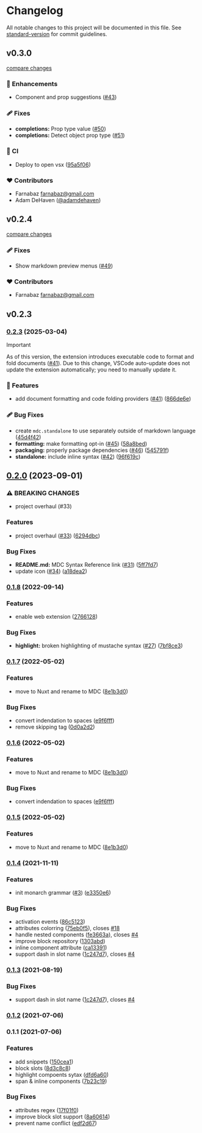 # Changelog

All notable changes to this project will be documented in this file. See [standard-version](https://github.com/conventional-changelog/standard-version) for commit guidelines.

## v0.3.0

[compare changes](https://github.com/nuxtlabs/vscode-mdc/compare/v0.2.4...v0.3.0)

### 🚀 Enhancements

- Component and prop suggestions ([#43](https://github.com/nuxtlabs/vscode-mdc/pull/43))

### 🩹 Fixes

- **completions:** Prop type value ([#50](https://github.com/nuxtlabs/vscode-mdc/pull/50))
- **completions:** Detect object prop type ([#51](https://github.com/nuxtlabs/vscode-mdc/pull/51))

### 🤖 CI

- Deploy to open vsx ([95a5f06](https://github.com/nuxtlabs/vscode-mdc/commit/95a5f06))

### ❤️ Contributors

- Farnabaz <farnabaz@gmail.com>
- Adam DeHaven ([@adamdehaven](https://github.com/adamdehaven))

## v0.2.4

[compare changes](https://github.com/nuxtlabs/vscode-mdc/compare/v0.2.3...v0.2.4)

### 🩹 Fixes

- Show markdown preview menus ([#49](https://github.com/nuxtlabs/vscode-mdc/pull/49))

### ❤️ Contributors

- Farnabaz <farnabaz@gmail.com>

## v0.2.3

### [0.2.3](https://github.com/nuxtlabs/vscode-mdc/compare/v0.2.0...v0.2.3) (2025-03-04)


> [!IMPORTANT]
>  As of this version, the extension introduces executable code to format and fold documents ([#41](https://github.com/nuxtlabs/vscode-mdc/issues/41)). Due to this change, VSCode auto-update does not update the extension automatically; you need to manually update it. 

### 🚀 Features

* add document formatting and code folding providers ([#41](https://github.com/nuxtlabs/vscode-mdc/issues/41)) ([866de6e](https://github.com/nuxtlabs/vscode-mdc/commit/866de6e93440afc6f42594610ef1d0c22b661123))


### 🩹 Bug Fixes

*  create `mdc.standalone` to use separately outside of markdown language ([45d4f42](https://github.com/nuxtlabs/vscode-mdc/commit/45d4f426aa51b8d6a6b2e719ed2bc8f617bd3919))
* **formatting:** make formatting opt-in ([#45](https://github.com/nuxtlabs/vscode-mdc/issues/45)) ([58a8bed](https://github.com/nuxtlabs/vscode-mdc/commit/58a8bedde552f14e89cc48b47606e077f2ee3e02))
* **packaging:** properly package dependencies ([#46](https://github.com/nuxtlabs/vscode-mdc/issues/46)) ([545791f](https://github.com/nuxtlabs/vscode-mdc/commit/545791f11561c4ce37ab5e7e9dc5959343613686))
* **standalone:** include inline syntax ([#42](https://github.com/nuxtlabs/vscode-mdc/issues/42)) ([96f619c](https://github.com/nuxtlabs/vscode-mdc/commit/96f619ccd8df724e5bd94eb28b87e03b769a8c41))


## [0.2.0](https://github.com/nuxtlabs/vscode-mdc/compare/v0.1.8...v0.2.0) (2023-09-01)


### ⚠ BREAKING CHANGES

* project overhaul (#33)

### Features

* project overhaul ([#33](https://github.com/nuxtlabs/vscode-mdc/issues/33)) ([6294dbc](https://github.com/nuxtlabs/vscode-mdc/commit/6294dbce9706f538a521e7dccce9609e928dc3be))


### Bug Fixes

* **README.md:** MDC Syntax Reference link ([#31](https://github.com/nuxtlabs/vscode-mdc/issues/31)) ([5ff7fd7](https://github.com/nuxtlabs/vscode-mdc/commit/5ff7fd71a4e5c59b50962a1bd0ba0e50f66446d4))
* update icon ([#34](https://github.com/nuxtlabs/vscode-mdc/issues/34)) ([a18dea2](https://github.com/nuxtlabs/vscode-mdc/commit/a18dea2fb4263dff2d83866d596a7fe3573fca85))

### [0.1.8](https://github.com/nuxtlabs/vscode-mdc/compare/v0.1.7...v0.1.8) (2022-09-14)


### Features

* enable web extension ([2766128](https://github.com/nuxtlabs/vscode-mdc/commit/276612883090183f73598074e29930bc2dc8da0d))


### Bug Fixes

* **highlight:** broken highlighting of mustache syntax ([#27](https://github.com/nuxtlabs/vscode-mdc/issues/27)) ([7bf8ce3](https://github.com/nuxtlabs/vscode-mdc/commit/7bf8ce3dbda8f2d79431d80dc59c4e28b4fc745c))

### [0.1.7](https://github.com/nuxtlabs/vscode-mdc/compare/v0.1.4...v0.1.7) (2022-05-02)


### Features

* move to Nuxt and rename to MDC ([8e1b3d0](https://github.com/nuxtlabs/vscode-mdc/commit/8e1b3d04fae2883987c98c040ee5e98edfd7497f))


### Bug Fixes

* convert indendation to spaces ([e9f6fff](https://github.com/nuxtlabs/vscode-mdc/commit/e9f6fff0a2ffde4aee48850dbe1c8fb253fe9152))
* remove skipping tag ([0d0a2d2](https://github.com/nuxtlabs/vscode-mdc/commit/0d0a2d20a3d201c729a4f3f702a029809dceddd6))

### [0.1.6](https://github.com/nuxtlabs/vscode-mdc/compare/v0.1.4...v0.1.6) (2022-05-02)


### Features

* move to Nuxt and rename to MDC ([8e1b3d0](https://github.com/nuxtlabs/vscode-mdc/commit/8e1b3d04fae2883987c98c040ee5e98edfd7497f))


### Bug Fixes

* convert indendation to spaces ([e9f6fff](https://github.com/nuxtlabs/vscode-mdc/commit/e9f6fff0a2ffde4aee48850dbe1c8fb253fe9152))

### [0.1.5](https://github.com/nuxtlabs/vscode-mdc/compare/v0.1.4...v0.1.5) (2022-05-02)


### Features

* move to Nuxt and rename to MDC ([8e1b3d0](https://github.com/nuxtlabs/vscode-mdc/commit/8e1b3d04fae2883987c98c040ee5e98edfd7497f))

### [0.1.4](https://github.com/docusgen/vscode-extension/compare/v0.1.2...v0.1.4) (2021-11-11)


### Features

* init monarch grammar ([#3](https://github.com/docusgen/vscode-extension/issues/3)) ([e3350e6](https://github.com/docusgen/vscode-extension/commit/e3350e677c565daaa44aa8424dafca4d46f662ee))


### Bug Fixes

* activation events ([86c5123](https://github.com/docusgen/vscode-extension/commit/86c5123c303980f879a06b2b84f558b7dc63ce84))
* attributes colorring ([75eb0f5](https://github.com/docusgen/vscode-extension/commit/75eb0f5635ae90d144d83b18e4d5121acba50027)), closes [#18](https://github.com/docusgen/vscode-extension/issues/18)
* handle nested components ([fe3663a](https://github.com/docusgen/vscode-extension/commit/fe3663a45cc68199d6f5f9f3a6de3d491b75da71)), closes [#4](https://github.com/docusgen/vscode-extension/issues/4)
* improve block repository ([1303abd](https://github.com/docusgen/vscode-extension/commit/1303abd16342880a42a4d143a660da049c79ea6c))
* inline component attribute ([ca13391](https://github.com/docusgen/vscode-extension/commit/ca13391a6652a09ee5954573113101f96b04af68))
* support dash in slot name ([1c247d7](https://github.com/docusgen/vscode-extension/commit/1c247d701fe7139df9aaf6d92934a57b9447faf1)), closes [#4](https://github.com/docusgen/vscode-extension/issues/4)

### [0.1.3](https://github.com/docusgen/vscode-extension/compare/v0.1.2...v0.1.3) (2021-08-19)


### Bug Fixes

* support dash in slot name ([1c247d7](https://github.com/docusgen/vscode-extension/commit/1c247d701fe7139df9aaf6d92934a57b9447faf1)), closes [#4](https://github.com/docusgen/vscode-extension/issues/4)

### [0.1.2](https://github.com/docusgen/vscode-extension/compare/v0.1.1...v0.1.2) (2021-07-06)

### 0.1.1 (2021-07-06)


### Features

* add snippets ([150cea1](https://github.com/docusgen/vscode-extension/commit/150cea17170690f48ee89baab88a1934329c66a8))
* block slots ([8d3c8c8](https://github.com/docusgen/vscode-extension/commit/8d3c8c81148211866e22b9b6f60a3e89741d025f))
* highlight compoents sytax ([dfd6a60](https://github.com/docusgen/vscode-extension/commit/dfd6a608453599a2a7d05aa5ff3b636e95e90b99))
* span & inline components ([7b23c19](https://github.com/docusgen/vscode-extension/commit/7b23c199fc78a4db13450fd765048d6b432d8b0f))


### Bug Fixes

* attributes regex ([17f01f0](https://github.com/docusgen/vscode-extension/commit/17f01f0aea10c7b96a5d5114af4a31040b0f4678))
* improve block slot support ([8a60614](https://github.com/docusgen/vscode-extension/commit/8a60614600a9b0b05ca8f62693d48772eb7cedf8))
* prevent name conflict ([edf2d67](https://github.com/docusgen/vscode-extension/commit/edf2d67a25389184f0237eb9bdbadcf27ea3221b))
